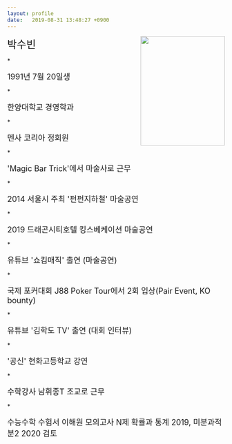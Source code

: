 ```yaml
---
layout: profile
date:   2019-08-31 13:48:27 +0900
---
```

<img src="{{ site.baseurl }}/images/testimage.jpg" width="195" height="254" align="right">
<p><font size="5">박수빈</font></p>
* <p><font size="4">1991년 7월 20일생</font></p>
* <p><font size="4">한양대학교 경영학과</font></p>
* <p><font size="4">멘사 코리아 정회원</font></p>
* <p><font size="4">'Magic Bar Trick'에서 마술사로 근무</font></p>
* <p><font size="4">2014 서울시 주최 '펀펀지하철' 마술공연</font></p>
* <p><font size="4">2019 드래곤시티호텔 킹스베케이션 마술공연</font></p>
* <p><font size="4">유튜브 '쇼킴매직' 출연 (마술공연)</font></p>
* <p><font size="4">국제 포커대회 J88 Poker Tour에서 2회 입상(Pair Event, KO bounty)</font></p>
* <p><font size="4">유튜브 '김학도 TV' 출연 (대회 인터뷰)</font></p>
* <p><font size="4">'공신' 현화고등학교 강연</font></p>
* <p><font size="4">수학강사 남휘종T 조교로 근무</font></p>
* <p><font size="4">수능수학 수험서 이해원 모의고사 N제 확률과 통계 2019, 미분과적분2 2020 검토</font></p>
